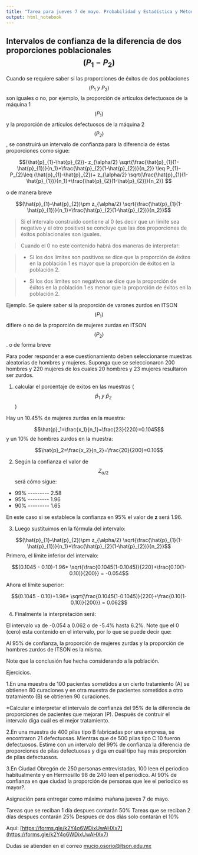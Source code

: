```yaml
---
title: "Tarea para jueves 7 de mayo. Probabilidad y Estadística y Métodos Estadísticos."
output: html_notebook
---
```



## Intervalos de confianza de la diferencia de dos proporciones poblacionales $$(P_{1}-P_{2})$$

Cuando se requiere saber si las proporciones de éxitos de dos poblaciones $$(P_{1}~y~ P_{2})$$son iguales o no, por ejemplo, la proporción de artículos defectuosos de la máquina 1 $$(P_1)$$ y la proporción de artículos defectuosos de la máquina 2 $$(P_2)$$, se construirá un intervalo de confianza para la diferencia de éstas proporciones como sigue:


$$(\hat{p}_{1}-\hat{p}_{2})- z_{\alpha/2} \sqrt{\frac{\hat{p}_{1}(1-\hat{p}_{1})}{n_1}+\frac{\hat{p}_{2}(1-\hat{p}_{2})}{n_2}} \leq P_{1}-P_{2}\leq (\hat{p}_{1}-\hat{p}_{2})+ z_{\alpha/2} \sqrt{\frac{\hat{p}_{1}(1-\hat{p}_{1})}{n_1}+\frac{\hat{p}_{2}(1-\hat{p}_{2})}{n_2}} $$

o de manera breve


$$(\hat{p}_{1}-\hat{p}_{2})\pm z_{\alpha/2} \sqrt{\frac{\hat{p}_{1}(1-\hat{p}_{1})}{n_1}+\frac{\hat{p}_{2}(1-\hat{p}_{2})}{n_2}}$$

> Si el intervalo construido contiene al 0 (es decir que un límite sea negativo y el otro positivo) se concluye que las dos proporciones de éxitos poblacionales son iguales.

> Cuando el 0 no este contenido habrá dos maneras de interpretar:

> * Si los dos límites son positivos se dice que la proporción de éxitos en la población 1 es mayor que la proporción de éxitos en la población 2.

> * Si los dos límites son negativos se dice que la proporción de éxitos en la población 1 es menor que la proporción de éxitos en la población 2.


Ejemplo. Se quiere saber si la proporción de varones zurdos en ITSON $$(P_1)$$ difiere o no de la proporción de mujeres zurdas en ITSON $$(P_2)$$. 
o de forma breve

Para poder responder a ese cuestionamiento deben seleccionarse muestras aleatorias de hombres y mujeres. Suponga que se seleccionaron 200 hombres y 220 mujeres de los cuales 20 hombres y 23 mujeres resultaron ser zurdos.


1. calcular el porcentaje de exitos en las muestras ($$\hat{p}_1~y~\hat{p}_2$$)

Hay un 10.45% de mujeres zurdas en la muestra:

$$\hat{p}_1=\frac{x_1}{n_1}=\frac{23}{220}=0.1045$$
y un 10% de hombres zurdos en la muestra:

$$\hat{p}_2=\frac{x_2}{n_2}=\frac{20}{200}=0.10$$


2. Según la confianza el valor de $$Z_{\alpha /2}$$ será cómo sigue:

* 99% --------- 2.58
* 95% --------- 1.96
* 90% --------- 1.65

En este caso si se establece la confianza en 95% el valor de **z** será 1.96.

3. Luego sustituimos en la fórmula del intervalo:

$$(\hat{p}_{1}-\hat{p}_{2})\pm z_{\alpha/2} \sqrt{\frac{\hat{p}_{1}(1-\hat{p}_{1})}{n_1}+\frac{\hat{p}_{2}(1-\hat{p}_{2})}{n_2}}$$
Primero, el límite inferior del intervalo:

$$(0.1045 - 0.10)-1.96* \sqrt{\frac{0.1045(1-0.1045)}{220}+\frac{0.10(1-0.10)}{200}} = -0.054$$


Ahora el límite superior:

$$(0.1045 - 0.10)+1.96* \sqrt{\frac{0.1045(1-0.1045)}{220}+\frac{0.10(1-0.10)}{200}} = 0.062$$


4. Finalmente la interpretación será:

El intervalo va de -0.054 a 0.062 o de -5.4% hasta 6.2%. Note que el 0 (cero) esta contenido en el intervalo, por lo que se puede decir que:

Al 95% de confianza, la proporción de mujeres zurdas y la proporción de hombres zurdos de ITSON es la misma.

Note que la conclusión fue hecha considerando a la población.



Ejercicios.

1.En una muestra de 100 pacientes sometidos a un cierto tratamiento (A) se obtienen 80 curaciones y en otra muestra de pacientes sometidos a otro tratamiento (B) se obtienen 90 curaciones. 


*Calcular e interpretar el intervalo de confianza del 95% de la diferencia de proporciones de pacientes que mejoran (P). Después de contruir el intervalo diga cuál es el mejor tratamiento.


2.En una muestra de 400 pilas tipo B fabricadas por una empresa, se encontraron 21 defectuosas. Mientras que de 500 pilas tipo C 10 fueron defectuosos. Estime con un intervalo del 99% de confianza la diferencia de proporciones de pilas defectuosas y diga en cuál tipo hay más proporción de pilas defectuosos.


3.En Ciudad Obregón de 250 personas entrevistadas,  100 leen el periodico habitualmente y en Hermosillo 98 de 240 leen el periodico. Al 90% de confianza en que ciudad la  proporción de personas que lee el periodico es mayor?.



Asignación para entregar como máximo mañana jueves 7 de mayo. 

Tareas que se reciban 1 día despues contarán 50%
Tareas que se reciban 2 días despues contarán 25%
Despues de dos diás solo contarán el 10%


Aquí:
[https://forms.gle/k2Y4o6WDixUwAHXx7](https://forms.gle/k2Y4o6WDixUwAHXx7)


Dudas se atienden en el correo mucio.osorio@itson.edu.mx
